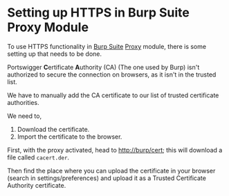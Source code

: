 # Setting up HTTPS in Burp Suite Proxy Module

To use HTTPS functionality in [Burp Suite](Burp%20Suite.md) [Proxy](Proxy.md) module, there is some setting up that needs to be done.

Portswigger **C**ertificate **A**uthority (CA) (The one used by Burp) isn't authorized to secure the connection on browsers, as it isn't in the trusted list.

We have to manually add the CA certificate to our list of trusted certificate authorities.

We need to,
1. Download the certificate.
2. Import the certificate to the browser.

First, with the proxy activated, head to [http://burp/cert](http://burp/cert); this will download a file called `cacert.der`.

Then find the place where you can upload the certificate in your browser (search in settings/preferences) and upload it as a Trusted Certificate Authority certificate.